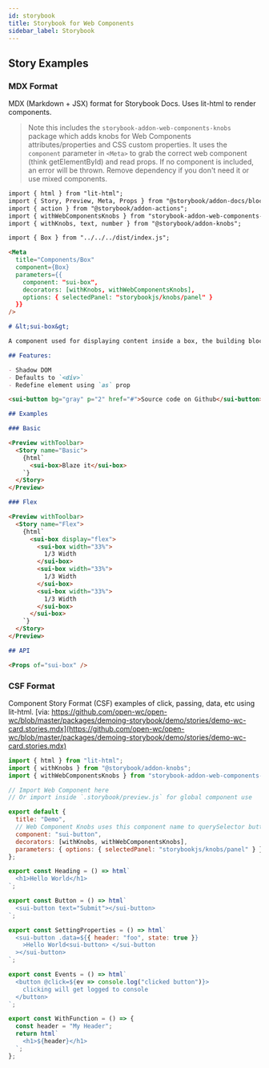 ```yaml
---
id: storybook
title: Storybook for Web Components
sidebar_label: Storybook
---
```


## Story Examples

### MDX Format

MDX (Markdown + JSX) format for Storybook Docs. Uses lit-html to render components.

> Note this includes the `storybook-addon-web-components-knobs` package which adds knobs for Web Components attributes/properties and CSS custom properties. It uses the `component` parameter in `<Meta>` to grab the correct web component (think getElementById) and read props. If no component is included, an error will be thrown. Remove dependency if you don't need it or use mixed components.

```md
import { html } from "lit-html";
import { Story, Preview, Meta, Props } from "@storybook/addon-docs/blocks";
import { action } from "@storybook/addon-actions";
import { withWebComponentsKnobs } from "storybook-addon-web-components-knobs";
import { withKnobs, text, number } from "@storybook/addon-knobs";

import { Box } from "../../../dist/index.js";

<Meta
  title="Components/Box"
  component={Box}
  parameters={{
    component: "sui-box",
    decorators: [withKnobs, withWebComponentsKnobs],
    options: { selectedPanel: "storybookjs/knobs/panel" }
  }}
/>

# &lt;sui-box&gt;

A component used for displaying content inside a box, the building block of layout.

## Features:

- Shadow DOM
- Defaults to `<div>`
- Redefine element using `as` prop

<sui-button bg="gray" p="2" href="#">Source code on Github</sui-button>

## Examples

### Basic

<Preview withToolbar>
  <Story name="Basic">
    {html`
      <sui-box>Blaze it</sui-box>
    `}
  </Story>
</Preview>

### Flex

<Preview withToolbar>
  <Story name="Flex">
    {html`
      <sui-box display="flex">
        <sui-box width="33%">
          1/3 Width
        </sui-box>
        <sui-box width="33%">
          1/3 Width
        </sui-box>
        <sui-box width="33%">
          1/3 Width
        </sui-box>
      </sui-box>
    `}
  </Story>
</Preview>

## API

<Props of="sui-box" />
```

### CSF Format

Component Story Format (CSF) examples of click, passing, data, etc using lit-html. [via: https://github.com/open-wc/open-wc/blob/master/packages/demoing-storybook/demo/stories/demo-wc-card.stories.mdx](https://github.com/open-wc/open-wc/blob/master/packages/demoing-storybook/demo/stories/demo-wc-card.stories.mdx)

```js
import { html } from "lit-html";
import { withKnobs } from "@storybook/addon-knobs";
import { withWebComponentsKnobs } from "storybook-addon-web-components-knobs";

// Import Web Component here
// Or import inside `.storybook/preview.js` for global component use

export default {
  title: "Demo",
  // Web Component Knobs uses this component name to querySelector button and grab props
  component: "sui-button",
  decorators: [withKnobs, withWebComponentsKnobs],
  parameters: { options: { selectedPanel: "storybookjs/knobs/panel" } }
};

export const Heading = () => html`
  <h1>Hello World</h1>
`;

export const Button = () => html`
  <sui-button text="Submit"></sui-button>
`;

export const SettingProperties = () => html`
  <sui-button .data=${{ header: "foo", state: true }}
    >Hello World<sui-button> </sui-button
  ></sui-button>
`;

export const Events = () => html`
  <button @click=${ev => console.log("clicked button")}>
    clicking will get logged to console
  </button>
`;

export const WithFunction = () => {
  const header = "My Header";
  return html`
    <h1>${header}</h1>
  `;
};
```

